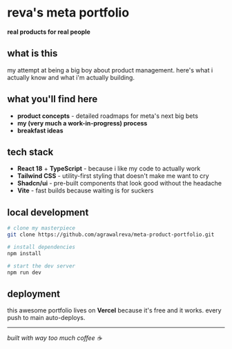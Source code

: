 # reva's meta portfolio

**real products for real people**

## what is this

my attempt at being a big boy about product management. here's what i actually know and what i'm actually building.

## what you'll find here

- **product concepts** - detailed roadmaps for meta's next big bets
- **my (very much a work-in-progress) process**
- **breakfast ideas**

## tech stack

- **React 18** + **TypeScript** - because i like my code to actually work
- **Tailwind CSS** - utility-first styling that doesn't make me want to cry
- **Shadcn/ui** - pre-built components that look good without the headache
- **Vite** - fast builds because waiting is for suckers

## local development

```bash
# clone my masterpiece
git clone https://github.com/agrawalreva/meta-product-portfolio.git

# install dependencies
npm install

# start the dev server
npm run dev
```

## deployment

this awesome portfolio lives on **Vercel** because it's free and it works. every push to main auto-deploys.

---

*built with way too much coffee ☕*
